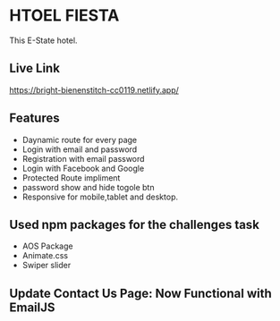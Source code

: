 # HTOEL FIESTA

This E-State hotel.

## Live Link

https://bright-bienenstitch-cc0119.netlify.app/

## Features

- Daynamic route for every page
- Login with email and password
- Registration with email password
- Login with Facebook and Google
- Protected Route impliment
- password show and hide togole btn
- Responsive for mobile,tablet and desktop.

## Used npm packages for the challenges task

- AOS Package
- Animate.css
- Swiper slider

## Update Contact Us Page: Now Functional with EmailJS
